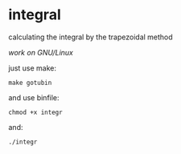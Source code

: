 # integral
calculating the integral by the trapezoidal method

*work on GNU/Linux*

just use make:

```
make gotubin
```

and use binfile:
```
chmod +x integr
```

and:
```
./integr
```
